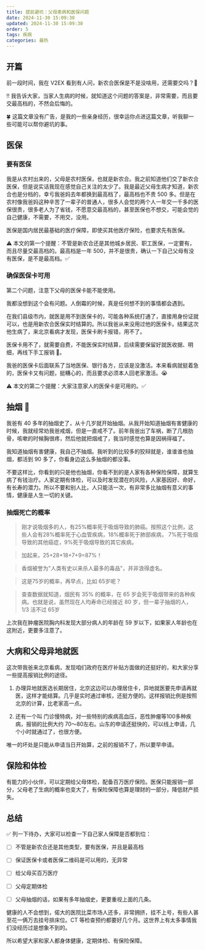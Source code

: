 ```yaml
---
title: 提前避坑：父母患病和医保问题
date: 2024-11-30 15:09:30
updated: 2024-11-30 15:09:30
order: 5
tags: 疾病
categories: 最热
---
```


## 开篇
前一段时间，我在 V2EX 看到有人问，新农合医保是不是没啥用，还需要交吗？🤔

‼️ 我告诉大家，当家人生病的时候，就知道这个问题的答案是，非常需要，而且要交最高档的，不然会后悔的。

🍀 这篇文章没有广告，是我的一些亲身经历，很幸运你点进这篇文章，听我聊一些可能可以帮你避坑的事。

## 医保

### 要有医保

我是从农村出来的，父母是农村医保，也就是新农合。我之前知道他们交了新农合医保，但是说实话我现在感觉自己关注的太少了。我是最近父母生病才知道，新农合也是分档的，幸亏我爸妈去年都换到最高档了，最高档也不贵 500 多。但是在农村像我爸妈这种辛苦了一辈子的普通人，很多人会觉的两个人一年交一千多的医保很贵，很多老人为了省钱，不愿意交最高档的，甚至医保也不想交，可能会觉的自己健康，不需要，不用交，没用。

医保是国内居民最基础的医疗保障，即使买其他医疗保险，也要求先有医保。

⚠️ 本文的第一个提醒：不管是新农合还是其他城乡居民、职工医保，一定要有，而且尽量交最高档的。最高档是一年 500，并不是很贵，确认一下自己父母有没有医保，是不是最高档。✅

### 确保医保卡可用

第二个问题，注意下父母的医保卡能不能使用。

我都没想到这个会有问题。人倒霉的时候，真是任何想不到的事情都会遇到。

在我们县级市内，就医是用不到医保卡的，可能各种系统打通了，直接用身份证就可以，也是用新农合医保实时结算的。所以我爸从来没用过他的医保卡。结果这次他生病了，来北京看病才发现，医保卡刷卡报错，用不了。

医保卡用不了，就需要自费，不能医保实时结算，后续需要保留好就医收据、明细，再线下手工报销 🧶。

我爸的医保卡后面联系了当地医保、银行各方，应该是没激活。本来看病就挺着急的，医保卡又有问题，挺糟心的，而且要求必须本人回老家激活。😭

⚠️ 本文的第二个提醒：大家注意家人的医保卡是可用的。✅

## 抽烟 🚬

我爸有 40 多年的抽烟史了，从十几岁就开始抽烟。从我开始知道抽烟有害健康的时候，我就经常劝我爸戒烟，但是一直戒不了。前年我爸出了车祸，断了几根肋骨，咳嗽的时候胸很疼，然后他就把烟戒了，我当时感觉也算是因祸得福了。

我知道抽烟有害健康，我自己不抽烟。我听到的比较多的狡辩就是，谁谁谁也抽烟，都活到 90 多了，你看身边这么多抽烟的都没事。

不要这样比，你看到的只是他也抽烟，你看不到的是人家有各种保险保障，就算生病了有钱治疗。人家定期有体检，可以及时发现潜在的风险，人家基因好、命好，有长寿的潜力。所以不要和别人比，人只能活一次，有非常多比抽烟有意义的事情，健康是人生一切的关键。

### 抽烟死亡的概率

> 刚才说吸烟多的人，有25%概率死于吸烟导致的肺癌。按照这个比例，这些人会有28%概率死于心血管疾病，18%概率死于肺部疾病， 7%死于吸烟导致的其他癌症，9%死于吸烟导致的其它疾病。

> 加起来，25+28+18+7+9=87%！

> 香烟被誉为"人类有史以来杀人最多的毒品"，并非浪得虚名。

> 这是75岁的概率，再早点，比如 65岁呢？

> 查查数据就知道，烟民有 35% 的概率，在 65 岁会死于吸烟带来的各种疾病。也就是说，虽然现在人均寿命已经接近 80 岁，但一辈子抽烟的人，1/3 活不过 65岁

上次我在肿瘤医院胸内科发现大部分病人的年龄在 59 岁以下，如果家人年龄也在这附近，更要多注意了。

## 大病和父母异地就医

这次带我爸来北京看病，发现咱们政府在医疗补贴方面做的还挺好的，和大家分享一些提高报销比例的途径。

1. 办理异地就医选长期居住，北京这边可以办理居住卡，异地就医要先申请再就医，这样才能结算。几乎是实时通过审核，还挺方便的。这样报销比例是按照北京的计算，比老家高一点。

2. 还有一个叫 门诊慢特病，对一些特别的疾病高血压，恶性肿瘤等100多种疾病，报销的比例大约 70～80左右。山东的申请还挺快的，可以线上申请，几个小时就通过了，也很方便。

唯一的坏处是只能从申请当日开始算，之前的报销不了，所以要早申请。

## 保险和体检
有能力的小伙伴，可以定期给父母体检，配备百万医疗保险。医保只能报销一部分，父母老了生病的概率也变大了，有保险保障也算是理财的一部分，降低财产损失。


## 总结
✅ 列一下待办，大家可以检查一下自己家人保障是否都到位：

- [ ] 不管是新农合还是其他类型，要有医保，并且是最高档
- [ ] 保证医保卡或者医保二维码是可以用的，无异常
- [ ] 给父母买百万医疗
- [ ] 父母定期体检
- [ ] 父母抽烟的话，如果有多年抽烟史，更要重视上面的几条。


健康的人不会想到，偌大的医院比菜市场人还多，非常拥挤，挂不上号，有些人甚至花一俩万去挂号排床位。CT 等检查预约都要好几个月。这世界上有太多事情我们没经历过是想象不到的。

所以希望大家和家人都身体健康，定期体检、有保险保障。
